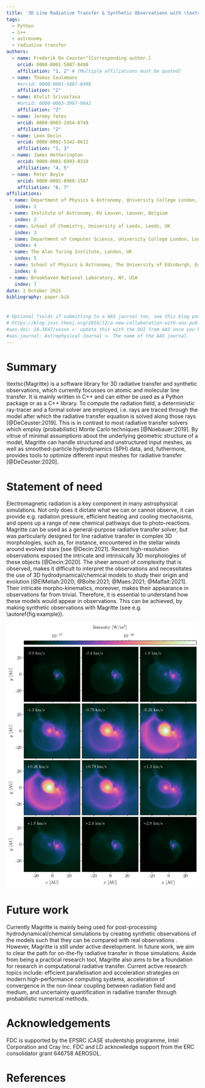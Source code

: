 ```yaml
---
title: '3D Line Radiative Transfer & Synthetic Observations with \textsc{Magritte}'
tags:
  - Python
  - C++
  - astronomy
  - radiative transfer
authors:
  - name: Frederik De Ceuster^[Corresponding author.]
    orcid: 0000-0001-5887-8498
    affiliation: "1, 2" # (Multiple affiliations must be quoted)
  - name: Thomas Ceulemans
    #orcid: 0000-0001-5887-8498
    affiliation: "2"
  - name: Atulit Srivastava
    #orcid: 0000-0003-3997-9642
    affiliation: "2"
  - name: Jeremy Yates
    orcid: 0000-0003-1954-8749
    affiliation: "2"
  - name: Leen Decin
    orcid: 0000-0002-5342-8612
    affiliation: "1, 3"
  - name: James Hetherington
    orcid: 0000-0001-6993-0319
    affiliation: "4, 5"
  - name: Peter Boyle
    orcid: 0000-0002-8960-1587
    affiliation: "6, 7"
affiliations:
 - name: Department of Physics & Astronomy, University College London, London, UK
   index: 1
 - name: Institute of Astronomy, KU Leuven, Leuven, Belgium
   index: 2
 - name: School of Chemistry, University of Leeds, Leeds, UK
   index: 3
 - name: Department of Computer Science, University College London, London, UK
   index: 4
 - name: The Alan Turing Institute, London, UK
   index: 5
 - name: School of Physics & Astronomy, The University of Edinburgh, Edinburgh, UK
   index: 6
 - name: Brookhaven National Laboratory, NY, USA
   index: 7
date: 1 October 2021
bibliography: paper.bib


# Optional fields if submitting to a AAS journal too, see this blog post:
# https://blog.joss.theoj.org/2018/12/a-new-collaboration-with-aas-publishing
#aas-doi: 10.3847/xxxxx <- update this with the DOI from AAS once you know it.
#aas-journal: Astrophysical Journal <- The name of the AAS journal.
---
```



# Summary

\textsc{Magritte} is a software library for 3D radiative transfer and synthetic observations,
which currently focusses on atomic and molecular line transfer.
It is mainly written in C++ and can either be used as a Python package or
as a C++ library. To compute the radiation field, a deterministic ray-tracer
and a formal solver are employed, i.e. rays are traced through the model after which the
radiative transfer equation is solved along those rays [@DeCeuster:2019]. This
is in contrast to most radiative transfer solvers which employ (probabilistic)
Monte Carlo techniques [@Noebauer:2019]. By vitrue of minimal assumptions about
the underlying geometric structure of a model, Magritte can handle structured and
unstructured input meshes, as well as smoothed-particle hydrodynamics (SPH) data, and,
futhermore, provides tools to optimize different input meshes for radiative transfer
[@DeCeuster:2020].


# Statement of need

Electromagnetic radiation is a key component in many astrophysical simulations.
Not only does it dictate what we can or cannot observe, it can provide e.g. radiation
pressure, efficient heating and cooling mechanisms, and opens up a range of new
chemical pathways due to photo-reactions. Magritte can be used as a
general-purpose radiative transfer solver, but was particularly designed for
line radiative transfer in complex 3D morphologies, such as, for instance,
encountered in the stellar winds around evolved stars [see @Decin:2021].
Recent high-resolution observations exposed the intricate and intrinsically 3D
morphologies of these objects [@Decin:2020]. The sheer amount of complexity that is
observed, makes it difficult to interpret the observations and necessitates the use of
3D hydrodynamical/chemical models to study their origin and evolution [@ElMellah:2020;
@Bolte:2021; @Maes:2021; @Malfait:2021]. Their intricate morpho-kinematics, moreover,
makes their appearance in observations far from trivial. Therefore, it is essential to
understand how these models would appear in observations. This can be achieved, by
making synthetic observations with Magritte (see e.g. \autoref{fig:example}).

![Example of a synthetic observation of the CO($v=0$, $J=1-0$)-transition, made with Magritte for a hydrodynamics model of an asymptotic giant branch (AGB) star, as it is perturbed by a companion. This is model \textsc{v10e50} in [@Malfait:2021] \label{fig:example}](example.png)


# Future work

Currently Magritte is mainly being used for post-processing hydrodynamical/chemical
simulations by creating synthetic observations of the models such that they can be
compared with real observations . However, Magritte is still under active development.
In future work, we aim to clear the path for on-the-fly radiative transfer in those
simulations. Aside from being a practical research tool, Magritte also aims to be a
foundation for research in computational radiative transfer. Current active research
topics include: efficient parallelisation and acceleration strategies on modern
high-performance computing systems, acceleration of convergence in the non-linear
coupling between radiation field and medium, and uncertainty quantification
in radiative transfer through probabilistic numerical methods.


# Acknowledgements

FDC is supported by the EPSRC iCASE studentship programme, Intel Corporation and Cray Inc.
FDC and LD acknowledge support from the ERC consolidator grant 646758 AEROSOL.

# References
